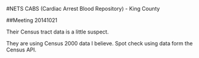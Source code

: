 #NETS CABS (Cardiac Arrest Blood Repository) - King County

##Meeting 20141021

Their Census tract data is a little suspect.

They are using Census 2000 data I believe. Spot check using data form the Census API. 